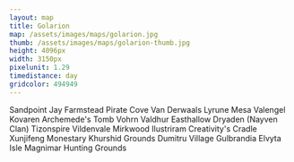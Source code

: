 ```yaml
---
layout: map
title: Golarion
map: /assets/images/maps/golarion.jpg
thumb: /assets/images/maps/golarion-thumb.jpg
height: 4096px
width: 3150px
pixelunit: 1.29
timedistance: day
gridcolor: 494949
---
```

<span class="--right" style="top:999px;left:696px;">Sandpoint</span>
<span class="--left" style="top:1029px;left:772px;">Jay Farmstead</span>
<span class="hidden --right" style="top:955px;left:612px;">Pirate Cove</span>
<span class="--right" style="top:510px;left:475px;">Van Derwaals</span>
<span class="moonfeather --right" style="top:578px;left:1067px;">Lyrune Mesa</span>
<span class="moonfeather --left" style="top:152px;left:2659px;">Valengel</span>
<span class="hidden moonfeather --left" style="top:256px;left:2119px;">Kovaren</span>
<span class="hidden moonfeather --left" style="top:2591px;left:2238px;">Archemede's Tomb</span>
<span class="venalis --left" style="top:1251px;left:2249px;">Vohrn Valdhur</span>
<span class="venalis --left" style="top:1059px;left:1668px;">Easthallow</span>
<span class="venalis --left" style="top:813px;left:891px;">Dryaden (Nayven Clan)</span>
<span class="hidden venalis --right" style="top:837px;left:1578px;">Tizonspire</span>
<span class="stannis --right" style="top:971px;left:1801px;">Vildenvale</span>
<span class="zaradae --left" style="top:678px;left:2352px;">Mirkwood</span>
<span class="anakis --right" style="top:1107px;left:1311px;">Ilustriram</span>
<span class="hidden anakis --left" style="top:3307px;left:1843px;">Creativity's Cradle</span>
<span class="pring --right" style="top:441px;left:1264px;">Xunjifeng Monestary</span>
<span class="pring --left" style="top:1932px;left:1723px;">Khurshid Grounds</span>
<span class="hidden pring --right" style="top:1904px;left:1523px;">Dumitru Village</span>
<span class="hidden pring --right" style="top:1969px;left:1596px;">Gulbrandia</span>
<span class="hidden pring --right" style="top:2925px;left:458px;">Elvyta Isle</span>
<span class="--right" style="top:1078px;left:481px;">Magnimar Hunting Grounds</span>
